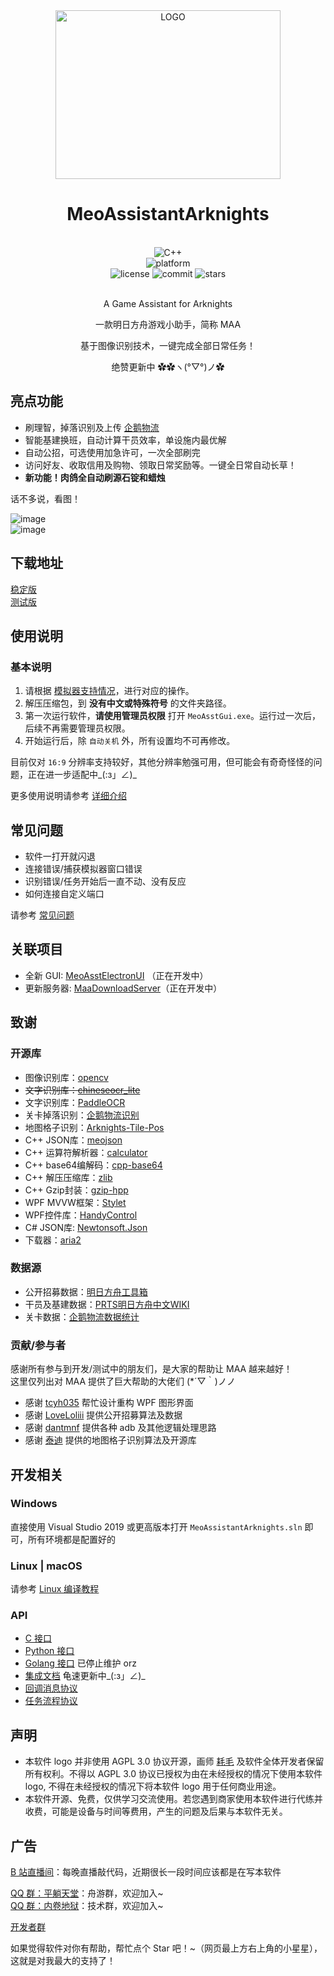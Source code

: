 <div align="center">

<img alt="LOGO" src="https://user-images.githubusercontent.com/18511905/148931479-23aef436-2fc1-4c1e-84c9-bae17be710a5.png" width=360 height=270/>

# MeoAssistantArknights

<br>
<div>
    <img alt="C++" src="https://img.shields.io/badge/c++-17-%2300599C?logo=cplusplus">
</div>
<div>
    <img alt="platform" src="https://img.shields.io/badge/platform-Windows%20%7C%20Linux%20%7C%20macOS-blueviolet">
</div>
<div>
    <img alt="license" src="https://img.shields.io/github/license/MistEO/MeoAssistantArknights">
    <img alt="commit" src="https://img.shields.io/github/commit-activity/m/MistEO/MeoAssistantArknights?color=%23ff69b4">
    <img alt="stars" src="https://img.shields.io/github/stars/MistEO/MeoAssistantArknights?style=social">
</div>
<br>

A Game Assistant for Arknights

一款明日方舟游戏小助手，简称 MAA

基于图像识别技术，一键完成全部日常任务！

绝赞更新中  ✿✿ヽ(°▽°)ノ✿  

</div>

## 亮点功能

- 刷理智，掉落识别及上传 [企鹅物流](https://penguin-stats.cn/)
- 智能基建换班，自动计算干员效率，单设施内最优解
- 自动公招，可选使用加急许可，一次全部刷完
- 访问好友、收取信用及购物、领取日常奖励等。一键全日常自动长草！
- **新功能！肉鸽全自动刷源石锭和蜡烛**

话不多说，看图！  

![image](https://user-images.githubusercontent.com/18511905/148376809-a80537b7-5e97-4978-959e-afada28c03c3.png)  
![image](https://user-images.githubusercontent.com/18511905/152695664-382dc0cd-de6c-4012-890f-456f697e8724.png)  

## 下载地址

[稳定版](https://github.com/MistEO/MeoAssistantArknights/releases/latest)  
[测试版](https://github.com/MistEO/MeoAssistantArknights/releases)

## 使用说明

### 基本说明

1. 请根据 [模拟器支持情况](docs/模拟器支持.md)，进行对应的操作。
2. 解压压缩包，到 **没有中文或特殊符号** 的文件夹路径。
3. 第一次运行软件，**请使用管理员权限** 打开 `MeoAsstGui.exe`。运行过一次后，后续不再需要管理员权限。
4. 开始运行后，除 `自动关机` 外，所有设置均不可再修改。

目前仅对 `16:9` 分辨率支持较好，其他分辨率勉强可用，但可能会有奇奇怪怪的问题，正在进一步适配中_(:з」∠)_

更多使用说明请参考 [详细介绍](docs/详细介绍.md)

## 常见问题

- 软件一打开就闪退
- 连接错误/捕获模拟器窗口错误
- 识别错误/任务开始后一直不动、没有反应
- 如何连接自定义端口

请参考 [常见问题](docs/常见问题.md)

## 关联项目

- 全新 GUI: [MeoAsstElectronUI](https://github.com/MaaAssistantArknights/MeoAsstElectronUI) （正在开发中）
- 更新服务器: [MaaDownloadServer](https://github.com/MaaAssistantArknights/MaaDownloadServer)（正在开发中）

## 致谢

### 开源库

- 图像识别库：[opencv](https://github.com/opencv/opencv.git)
- ~~文字识别库：[chineseocr_lite](https://github.com/DayBreak-u/chineseocr_lite.git)~~
- 文字识别库：[PaddleOCR](https://github.com/PaddlePaddle/PaddleOCR)
- 关卡掉落识别：[企鹅物流识别](https://github.com/KumoSiunaus/penguin-stats-recognize-v3)
- 地图格子识别：[Arknights-Tile-Pos](https://github.com/yuanyan3060/Arknights-Tile-Pos)
- C++ JSON库：[meojson](https://github.com/MistEO/meojson.git)
- C++ 运算符解析器：[calculator](https://github.com/kimwalisch/calculator)
- C++ base64编解码：[cpp-base64](https://github.com/ReneNyffenegger/cpp-base64)
- C++ 解压压缩库：[zlib](https://github.com/madler/zlib)
- C++ Gzip封装：[gzip-hpp](https://github.com/mapbox/gzip-hpp)
- WPF MVVW框架：[Stylet](https://github.com/canton7/Stylet)
- WPF控件库：[HandyControl](https://github.com/HandyOrg/HandyControl)
- C# JSON库: [Newtonsoft.Json](https://github.com/JamesNK/Newtonsoft.Json)
- 下载器：[aria2](https://github.com/aria2/aria2)

### 数据源

- 公开招募数据：[明日方舟工具箱](https://www.bigfun.cn/tools/aktools/hr)
- 干员及基建数据：[PRTS明日方舟中文WIKI](http://prts.wiki/)
- 关卡数据：[企鹅物流数据统计](https://penguin-stats.cn/)

### 贡献/参与者

感谢所有参与到开发/测试中的朋友们，是大家的帮助让 MAA 越来越好！  
这里仅列出对 MAA 提供了巨大帮助的大佬们 (*´▽｀)ノノ

- 感谢 [tcyh035](https://github.com/tcyh035) 帮忙设计重构 WPF 图形界面
- 感谢 [LoveLoliii](https://github.com/LoveLoliii) 提供公开招募算法及数据
- 感谢 [dantmnf](https://github.com/dantmnf) 提供各种 adb 及其他逻辑处理思路
- 感谢 [泰迪](https://github.com/yuanyan3060) 提供的地图格子识别算法及开源库

## 开发相关

### Windows

直接使用 Visual Studio 2019 或更高版本打开 `MeoAssistantArknights.sln` 即可，所有环境都是配置好的

### Linux | macOS

请参考 [Linux 编译教程](docs/Linux编译教程.md)

### API

- [C 接口](https://github.com/MistEO/MeoAssistantArknights/blob/dev/include/AsstCaller.h)
- [Python 接口](https://github.com/MistEO/MeoAssistantArknights/wiki/Python-%E6%8E%A5%E5%8F%A3)
- [Golang 接口](https://github.com/MistEO/MeoAssistantArknights/wiki/Golang-%E6%8E%A5%E5%8F%A3) 已停止维护 orz
- [集成文档](docs/集成文档.md) 龟速更新中_(:з」∠)_
- [回调消息协议](docs/回调消息协议.md)
- [任务流程协议](docs/任务流程协议.md)

## 声明

- 本软件 logo 并非使用 AGPL 3.0 协议开源，画师 [耗毛](https://weibo.com/u/3251357314) 及软件全体开发者保留所有权利。不得以 AGPL 3.0 协议已授权为由在未经授权的情况下使用本软件 logo, 不得在未经授权的情况下将本软件 logo 用于任何商业用途。
- 本软件开源、免费，仅供学习交流使用。若您遇到商家使用本软件进行代练并收费，可能是设备与时间等费用，产生的问题及后果与本软件无关。

## 广告

[B 站直播间](https://live.bilibili.com/2808861)：每晚直播敲代码，近期很长一段时间应该都是在写本软件  

[QQ 群：平躺天堂](https://jq.qq.com/?_wv=1027&k=PiPtKgkJ)：舟游群，欢迎加入~  
[QQ 群：内卷地狱](https://jq.qq.com/?_wv=1027&k=ypbzXcA2)：技术群，欢迎加入~  

[开发者群](https://jq.qq.com/?_wv=1027&k=JM9oCk3C)

如果觉得软件对你有帮助，帮忙点个 Star 吧！~（网页最上方右上角的小星星），这就是对我最大的支持了！
